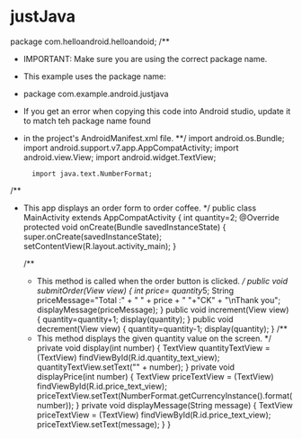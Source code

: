 # justJava
package com.helloandroid.helloandoid;
/**
 * IMPORTANT: Make sure you are using the correct package name.
 * This example uses the package name:
 * package com.example.android.justjava
 * If you get an error when copying this code into Android studio, update it to match teh package name found
 * in the project's AndroidManifest.xml file.
 **/
         import android.os.Bundle;
         import android.support.v7.app.AppCompatActivity;
         import android.view.View;
         import android.widget.TextView;

         import java.text.NumberFormat;

/**
 * This app displays an order form to order coffee.
 */
public class MainActivity extends AppCompatActivity {
    int quantity=2;
    @Override
    protected void onCreate(Bundle savedInstanceState) {
        super.onCreate(savedInstanceState);
        setContentView(R.layout.activity_main);
    }

    /**
     * This method is called when the order button is clicked.
     */
    public void submitOrder(View view) {
        int price= quantity*5;
        String priceMessage="Total :" + " " +  price + " "+"CK" + "\nThank you";
        displayMessage(priceMessage);
    }
    public void increment(View view) {
        quantity=quantity+1;
        display(quantity);
    }
    public void decrement(View view) {
        quantity=quantity-1;
        display(quantity);
    }
    /**
     * This method displays the given quantity value on the screen.
     */
    private void display(int number) {
        TextView quantityTextView = (TextView) findViewById(R.id.quantity_text_view);
        quantityTextView.setText("" + number);
    }
    private void displayPrice(int number) {
        TextView priceTextView = (TextView) findViewById(R.id.price_text_view);
        priceTextView.setText(NumberFormat.getCurrencyInstance().format(number));
    }
    private void displayMessage(String message) {
        TextView priceTextView = (TextView) findViewById(R.id.price_text_view);
        priceTextView.setText(message);
    }
}
